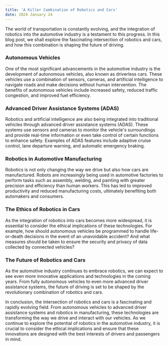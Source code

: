 ```yaml
---
title: 'A Killer Combination of Robotics and Cars'
date: 2024 January 24
---
```



The world of transportation is constantly evolving, and the integration of robotics into the automotive industry is a testament to this progress. In this blog post, we shall explore the fascinating intersection of robotics and cars, and how this combination is shaping the future of driving.

### Autonomous Vehicles

One of the most significant advancements in the automotive industry is the development of autonomous vehicles, also known as driverless cars. These vehicles use a combination of sensors, cameras, and artificial intelligence to navigate roads and make decisions without human intervention. The benefits of autonomous vehicles include increased safety, reduced traffic congestion, and improved fuel efficiency.

### Advanced Driver Assistance Systems (ADAS)

Robotics and artificial intelligence are also being integrated into traditional vehicles through advanced driver assistance systems (ADAS). These systems use sensors and cameras to monitor the vehicle's surroundings and provide real-time information or even take control of certain functions to enhance safety. Examples of ADAS features include adaptive cruise control, lane departure warning, and automatic emergency braking.

### Robotics in Automotive Manufacturing

Robotics is not only changing the way we drive but also how cars are manufactured. Robots are increasingly being used in automotive factories to perform tasks such as assembly, welding, and painting with greater precision and efficiency than human workers. This has led to improved productivity and reduced manufacturing costs, ultimately benefiting both automakers and consumers.

### The Ethics of Robotics in Cars

As the integration of robotics into cars becomes more widespread, it is essential to consider the ethical implications of these technologies. For example, how should autonomous vehicles be programmed to handle life-or-death decisions in the event of an unavoidable accident? And what measures should be taken to ensure the security and privacy of data collected by connected vehicles?

### The Future of Robotics and Cars

As the automotive industry continues to embrace robotics, we can expect to see even more innovative applications and technologies in the coming years. From fully autonomous vehicles to even more advanced driver assistance systems, the future of driving is set to be shaped by the revolutionary combination of robotics and cars.

In conclusion, the intersection of robotics and cars is a fascinating and rapidly evolving field. From autonomous vehicles to advanced driver assistance systems and robotics in manufacturing, these technologies are transforming the way we drive and interact with our vehicles. As we continue to explore the potential of robotics in the automotive industry, it is crucial to consider the ethical implications and ensure that these innovations are designed with the best interests of drivers and passengers in mind.




